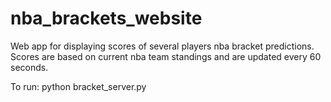 # nba_brackets_website
Web app for displaying scores of several players nba bracket predictions. Scores are based on current nba team standings and are updated every 60 seconds.

To run:
python bracket_server.py
